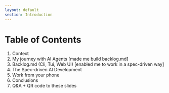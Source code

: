 ```yaml
---
layout: default
section: Introduction
---
```


# Table of Contents

1. Context
2. My journey with AI Agents [made me build backlog.md]
3. Backlog.md (Cli, Tui, Web UI) [enabled me to work in a spec-driven way]
4. The Spec-driven AI Development
5. Work from your phone
6. Conclusions
7. Q&A + QR code to these slides

<!--
[//]: # ([Premise])
1. What is Backlog.md?
   1. init
   2. board
   3. task list & filters
   4. web ui
   5. Extra
      1. It's free and open source (MIT License)
      2. Works offline (no data is sent to any server)
      3. Works on Windows, MacOS, Linux

4. Demo
    1. Spec-driven AI Development with Backlog.md
    2. Install backlog.md and init a new project
    3. #1 Idea/PRD
    4. #2 Task breakdown + review
    5. #3 Implementation plan + review
    6. #4 Execution + review
    7. Previous results

Why Backlog?
   1. split bigger features into smaller tasks -> keep context window small -> not run out of context
   2. being able to work with web agents like Codex Web or Google Jules -> can assign tasks in parallel
   3. being able to check and prepare tasks fully offline if needed
   4. force a certain structure when working with AI Agents

2. How are tasks structured?
   1. slide with title, why, what, how, notes
   2. archive, completed, drafts
3. How do agents know how to use it?
   1. agent instructions

5. Conclusions
6. False myths
7. Q&A
-->
